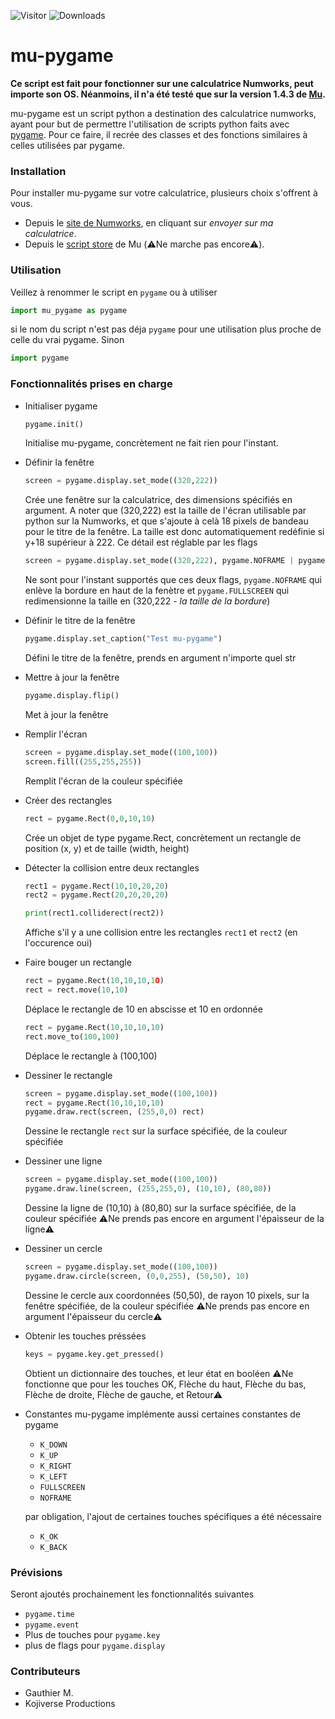 ![Visitor](https://visitor-badge.laobi.icu/badge?page_id=MuNumworks.mu-pygame) ![Downloads](https://shields.io/github/downloads/MuNumworks/mu-pygame/total)
# mu-pygame
**Ce script est fait pour fonctionner sur une calculatrice Numworks, peut importe son OS. Néanmoins, il n'a été testé que sur la version 
1.4.3 de <a href="https://munumworks.github.io/mu-website/">Mu</a>.** <br />

mu-pygame est un script python a destination des calculatrice numworks, ayant pour but de permettre l'utilisation de scripts python faits avec <a href="https://www.pygame.org">pygame</a>. Pour ce faire, il recrée des classes et des fonctions similaires à celles utilisées par pygame. 

### Installation 
Pour installer mu-pygame sur votre calculatrice, plusieurs choix s'offrent à vous.
* Depuis le <a href="https://my.numworks.com/python/systeme-eratz/pygame">site de Numworks</a>, en cliquant sur *envoyer sur ma calculatrice*.
* Depuis le <a href="https://munumworks.github.io/mu-website/Subfiles/script-store.html">script store</a> de Mu (⚠️Ne marche pas encore⚠️).

### Utilisation 
Veillez à renommer le script en `pygame` ou à utiliser 
```py
import mu_pygame as pygame
```
si le nom du script n'est pas déja `pygame` pour une utilisation plus proche de celle du vrai pygame. Sinon 
```py
import pygame
```

### Fonctionnalités prises en charge 
* Initialiser pygame
  ```py
  pygame.init()
  ```
  Initialise mu-pygame, concrètement ne fait rien pour l'instant.


* Définir la fenêtre 
  ```py
  screen = pygame.display.set_mode((320,222))
  ```
  Crée une fenêtre sur la calculatrice, des dimensions spécifiés en argument. 
  A noter que (320,222) est la taille de l'écran utilisable par python sur la Numworks, et que s'ajoute à celà 18 pixels de bandeau pour le titre de la 
  fenêtre. La taille est donc automatiquement redéfinie si y+18 supérieur à 222.
  Ce détail est réglable par les flags
  ```py
  screen = pygame.display.set_mode((320,222), pygame.NOFRAME | pygame.FULLSCREEN)
  ```
  Ne sont pour l'instant supportés que ces deux flags, `pygame.NOFRAME` qui enlève la bordure en haut de la fenètre et `pygame.FULLSCREEN` qui redimensionne   la taille en (320,222 - *la taille de la bordure*)


* Définir le titre de la fenêtre
  ```py
  pygame.display.set_caption("Test mu-pygame")
  ```
  Défini le titre de la fenêtre, prends en argument n'importe quel str


* Mettre à jour la fenêtre
  ```py
  pygame.display.flip()
  ```
  Met à jour la fenêtre


* Remplir l'écran
  ```py
  screen = pygame.display.set_mode((100,100))
  screen.fill((255,255,255))
  ```
  Remplit l'écran de la couleur spécifiée


* Créer des rectangles
  ```py
  rect = pygame.Rect(0,0,10,10)
  ```
  Crée un objet de type pygame.Rect, concrètement un rectangle de position (x, y) et de taille (width, height)


* Détecter la collision entre deux rectangles
  ```py
  rect1 = pygame.Rect(10,10,20,20)
  rect2 = pygame.Rect(20,20,20,20)

  print(rect1.colliderect(rect2))
  ```
  Affiche s'il y a une collision entre les rectangles `rect1` et `rect2` (en l'occurence oui)


* Faire bouger un rectangle
  ```py
  rect = pygame.Rect(10,10,10,1O)
  rect = rect.move(10,10)
  ``` 
  Déplace le rectangle de 10 en abscisse et 10 en ordonnée 
  ```py
  rect = pygame.Rect(10,10,10,10)
  rect.move_to(100,100)
  ```
  Déplace le rectangle à (100,100)


* Dessiner le rectangle
  ```py
  screen = pygame.display.set_mode((100,100))
  rect = pygame.Rect(10,10,10,10)
  pygame.draw.rect(screen, (255,0,0) rect)
  ```
  Dessine le rectangle `rect` sur la surface spécifiée, de la couleur spécifiée


* Dessiner une ligne
  ```py
  screen = pygame.display.set_mode((100,100))
  pygame.draw.line(screen, (255,255,0), (10,10), (80,80))
  ```
  Dessine la ligne de (10,10) à (80,80) sur la surface spécifiée, de la couleur spécifiée
  ⚠️Ne prends pas encore en argument l'épaisseur de la ligne⚠️


* Dessiner un cercle
  ```py
  screen = pygame.display.set_mode((100,100))
  pygame.draw.circle(screen, (0,0,255), (50,50), 10)
  ```
  Dessine le cercle aux coordonnées (50,50), de rayon 10 pixels, sur la fenêtre spécifiée, de la couleur spécifiée
  ⚠️Ne prends pas encore en argument l'épaisseur du cercle⚠️


* Obtenir les touches préssées
  ```py
  keys = pygame.key.get_pressed()
  ```
  Obtient un dictionnaire des touches, et leur état en booléen
  ⚠️Ne fonctionne que pour les touches OK, Flèche du haut, Flèche du bas, Flèche de droite, Flèche de gauche, et Retour⚠️
  

* Constantes
  mu-pygame implémente aussi certaines constantes de pygame
  * `K_DOWN`
  * `K_UP`
  * `K_RIGHT`
  * `K_LEFT`
  * `FULLSCREEN`
  * `NOFRAME`
  
  par obligation, l'ajout de certaines touches spécifiques a été nécessaire
  * `K_OK`
  * `K_BACK`

### Prévisions
Seront ajoutés prochainement les fonctionnalités suivantes
* `pygame.time`
* `pygame.event`
* Plus de touches pour `pygame.key`
* plus de flags pour `pygame.display`

### Contributeurs
* Gauthier M.
* Kojiverse Productions
  
 
